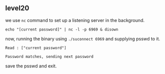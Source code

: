 ## **level20**

we use `nc` command to set up a listening server in the background.

`echo "[current password]" | nc -l -p 6969 & disown`

now, running the binary using `./suconnect 6969` and supplying psswd to it.

`Read : ["current password"]`

`Password matches, sending next password`

save the psswd and exit.


